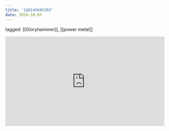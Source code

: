 ```yaml
---
title: '188145695203'
date: 2019-10-05
---
```

tagged: [[Gloryhammer]], [[power metal]]
<iframe allow="accelerometer; autoplay; clipboard-write; encrypted-media; gyroscope; picture-in-picture" allowfullscreen="" frameborder="0" height="281" id="youtube_iframe" src="https://www.youtube.com/embed/BkUAzcja74Y?feature=oembed&amp;enablejsapi=1&amp;origin=https://safe.txmblr.com&amp;wmode=opaque" width="500"></iframe>